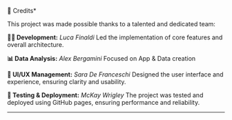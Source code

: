 👾 Credits*

This project was made possible thanks to a talented and dedicated team:

**👨‍💻 Development:** _Luca Finaldi_  Led the implementation of core features and overall architecture.

**📊 Data Analysis:** _Alex Bergamini_
  Focused on App & Data creation

**🎨 UI/UX Management:** _Sara De Franceschi_
  Designed the user interface and experience, ensuring clarity and usability.

**🧪 Testing & Deployment:** _McKay Wrigley_
  The project was tested and deployed using GitHub pages, ensuring performance and reliability.

---
